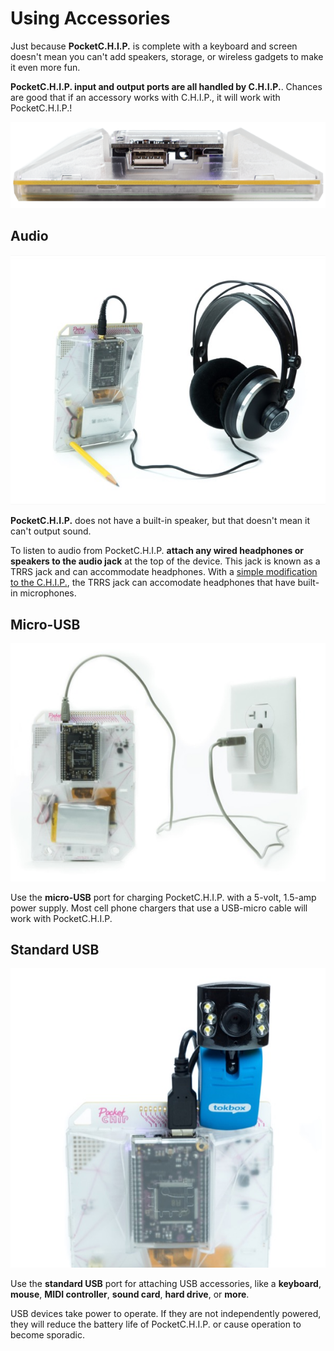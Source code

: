# Using Accessories
Just because **PocketC.H.I.P.** is complete with a keyboard and screen doesn't mean you can't add speakers, storage, or wireless gadgets to make it even more fun. 

**PocketC.H.I.P. input and output ports are all handled by C.H.I.P.**. Chances are good that if an accessory works with C.H.I.P., it will work with PocketC.H.I.P.!

![Accessory ports](/images/ports.png)

## Audio

![Headphones](/images/headphones.jpg)

**PocketC.H.I.P.** does not have a built-in speaker, but that doesn't mean it can't output sound.

To listen to audio from PocketC.H.I.P. **attach any wired headphones or speakers to the audio jack** at the top of the device. This jack is known as a TRRS jack and can accommodate headphones. With a [simple modification to the C.H.I.P.](chip.html#microphone-and-audio-input), the TRRS jack can accomodate headphones that have built-in microphones.

## Micro-USB

![Charging](/images/wall-power.jpg)

Use the **micro-USB** port for charging PocketC.H.I.P. with a 5-volt, 1.5-amp power supply. Most cell phone chargers that use a USB-micro cable will work with PocketC.H.I.P.

## Standard USB

![Webcam](/images/webcam.jpg)

Use the **standard USB** port for attaching USB accessories, like a **keyboard**, **mouse**, **MIDI controller**, **sound card**, **hard drive**, or **more**. 

USB devices take power to operate. If they are not independently powered, they will reduce the battery life of PocketC.H.I.P. or cause operation to become sporadic.
